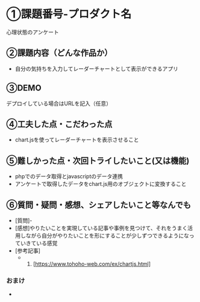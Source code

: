 # ①課題番号-プロダクト名

心理状態のアンケート

## ②課題内容（どんな作品か）

- 自分の気持ちを入力してレーダーチャートとして表示ができるアプリ

## ③DEMO

デプロイしている場合はURLを記入（任意）

## ④工夫した点・こだわった点

- chart.jsを使ってレーダーチャートを表示させること

## ⑤難しかった点・次回トライしたいこと(又は機能)

- phpでのデータ取得とjavascriptのデータ連携
- アンケートで取得したデータをchart.js用のオブジェクトに変換すること

## ⑥質問・疑問・感想、シェアしたいこと等なんでも

- [質問]-
- [感想]やりたいことを実現している記事や事例を見つけて、それをうまく活用しながら自分がやりたいことを形にすることが少しずつできるようになっていきている感覚
- [参考記事]
  - 1. [https://www.tohoho-web.com/ex/chartjs.html]

### おまけ
-
